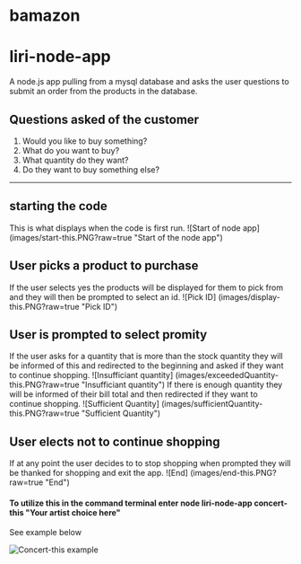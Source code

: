 # bamazon
# liri-node-app
A node.js app pulling from a mysql database and asks the user questions to submit an order from the products in the database.
## Questions asked of the customer
1. Would you like to buy something?
2. What do you want to buy?
3. What quantity do they want?
4. Do they want to buy something else?
  
________________________________________________________________________________________________________________________________________

## starting the code
This is what displays when the code is first run.
![Start of node app] (images/start-this.PNG?raw=true "Start of the node app")

## User picks a product to purchase
If the user selects yes the products will be displayed for them to pick from and they will then be prompted to select an id.
![Pick ID] (images/display-this.PNG?raw=true "Pick ID")
## User is prompted to select promity
If the user asks for a quantity that is more than the stock quantity they will be informed of this and redirected to the beginning and asked if they want to continue shopping.
![Insufficiant quantity] (images/exceededQuantity-this.PNG?raw=true "Insufficiant quantity")
If there is enough quantity they will be informed of their bill total and then redirected if they want to continue shopping.
![Sufficient Quantity] (images/sufficientQuantity-this.PNG?raw=true "Sufficient Quantity")
## User elects not to continue shopping
If at any point the user decides to to stop shopping when prompted they will be thanked for shopping and exit the app.
![End] (images/end-this.PNG?raw=true "End")
   
#### To utilize this in the command terminal enter node liri-node-app concert-this "Your artist choice here"
See example below

![Concert-this example](images/concert-this.PNG?raw=true "concert-this example")


